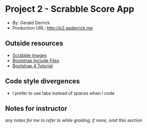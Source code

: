 # Project 2 - Scrabble Score App
+ By: Gerald Derrick
+ Production URL: <http://p2.gaderrick.me>

## Outside resources
+ [Scrabble Images](http://www.echopulse.net/lj/images/scrabble-icons-pack-crystalxp.net-en-1041%20Folder/png/scrabble-uk/)
+ [Bootstrap Include Files](https://maxcdn.bootstrapcdn.com/)
+ [Bootstrap 4 Tutorial](https://www.w3schools.com/bootstrap4/default.asp)

## Code style divergences
+ I prefer to use tabs instead of spaces when I code

## Notes for instructor
*any notes for me to refer to while grading; if none, omit this section*
